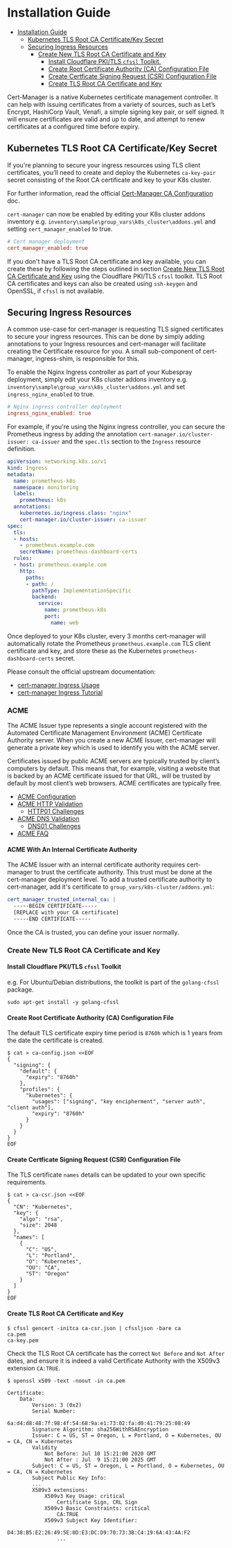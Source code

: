 
# Installation Guide

- [Installation Guide](#installation-guide)
  - [Kubernetes TLS Root CA Certificate/Key Secret](#kubernetes-tls-root-ca-certificatekey-secret)
  - [Securing Ingress Resources](#securing-ingress-resources)
    - [Create New TLS Root CA Certificate and Key](#create-new-tls-root-ca-certificate-and-key)
      - [Install Cloudflare PKI/TLS `cfssl` Toolkit.](#install-cloudflare-pkitls-cfssl-toolkit)
      - [Create Root Certificate Authority (CA) Configuration File](#create-root-certificate-authority-ca-configuration-file)
      - [Create Certficate Signing Request (CSR) Configuration File](#create-certficate-signing-request-csr-configuration-file)
      - [Create TLS Root CA Certificate and Key](#create-tls-root-ca-certificate-and-key)

Cert-Manager is a native Kubernetes certificate management controller. It can help with issuing certificates from a variety of sources, such as Let’s Encrypt, HashiCorp Vault, Venafi, a simple signing key pair, or self signed. It will ensure certificates are valid and up to date, and attempt to renew certificates at a configured time before expiry.

## Kubernetes TLS Root CA Certificate/Key Secret

If you're planning to secure your ingress resources using TLS client certificates, you'll need to create and deploy the Kubernetes `ca-key-pair` secret consisting of the Root CA certificate and key to your K8s cluster.

For further information, read the official [Cert-Manager CA Configuration](https://cert-manager.io/docs/configuration/ca/) doc.

`cert-manager` can now be enabled by editing your K8s cluster addons inventory e.g. `inventory\sample\group_vars\k8s_cluster\addons.yml` and setting `cert_manager_enabled` to true.

```ini
# Cert manager deployment
cert_manager_enabled: true
```

If you don't have a TLS Root CA certificate and key available, you can create these by following the steps outlined in section [Create New TLS Root CA Certificate and Key](#create-new-tls-root-ca-certificate-and-key) using the Cloudflare PKI/TLS `cfssl` toolkit. TLS Root CA certificates and keys can also be created using `ssh-keygen` and OpenSSL, if `cfssl` is not available.

## Securing Ingress Resources

A common use-case for cert-manager is requesting TLS signed certificates to secure your ingress resources. This can be done by simply adding annotations to your Ingress resources and cert-manager will facilitate creating the Certificate resource for you. A small sub-component of cert-manager, ingress-shim, is responsible for this.

To enable the Nginx Ingress controller as part of your Kubespray deployment, simply edit your K8s cluster addons inventory e.g. `inventory\sample\group_vars\k8s_cluster\addons.yml` and set `ingress_nginx_enabled` to true.

```ini
# Nginx ingress controller deployment
ingress_nginx_enabled: true
```

For example, if you're using the Nginx ingress controller, you can secure the Prometheus ingress by adding the annotation `cert-manager.io/cluster-issuer: ca-issuer` and the `spec.tls` section to the `Ingress` resource definition.

```yaml
apiVersion: networking.k8s.io/v1
kind: Ingress
metadata:
  name: prometheus-k8s
  namespace: monitoring
  labels:
    prometheus: k8s
  annotations:
    kubernetes.io/ingress.class: "nginx"
    cert-manager.io/cluster-issuer: ca-issuer
spec:
  tls:
  - hosts:
    - prometheus.example.com
    secretName: prometheus-dashboard-certs
  rules:
  - host: prometheus.example.com
    http:
      paths:
      - path: /
        pathType: ImplementationSpecific
        backend:
          service:
            name: prometheus-k8s
            port:
              name: web
```

Once deployed to your K8s cluster, every 3 months cert-manager will automatically rotate the Prometheus `prometheus.example.com` TLS client certificate and key, and store these as the Kubernetes `prometheus-dashboard-certs` secret.

Please consult the official upstream documentation:

- [cert-manager Ingress Usage](https://cert-manager.io/v1.5-docs/usage/ingress/)
- [cert-manager Ingress Tutorial](https://cert-manager.io/v1.5-docs/tutorials/acme/ingress/#step-3-assign-a-dns-name)

### ACME

The ACME Issuer type represents a single account registered with the Automated Certificate Management Environment (ACME) Certificate Authority server. When you create a new ACME Issuer, cert-manager will generate a private key which is used to identify you with the ACME server.

Certificates issued by public ACME servers are typically trusted by client’s computers by default. This means that, for example, visiting a website that is backed by an ACME certificate issued for that URL, will be trusted by default by most client’s web browsers. ACME certificates are typically free.

- [ACME Configuration](https://cert-manager.io/v1.5-docs/configuration/acme/)
- [ACME HTTP Validation](https://cert-manager.io/v1.5-docs/tutorials/acme/http-validation/)
  - [HTTP01 Challenges](https://cert-manager.io/v1.5-docs/configuration/acme/http01/)
- [ACME DNS Validation](https://cert-manager.io/v1.5-docs/tutorials/acme/dns-validation/)
  - [DNS01 Challenges](https://cert-manager.io/v1.5-docs/configuration/acme/dns01/)
- [ACME FAQ](https://cert-manager.io/v1.5-docs/faq/acme/)

#### ACME With An Internal Certificate Authority

The ACME Issuer with an internal certificate authority requires cert-manager to trust the certificate authority. This trust must be done at the cert-manager deployment level.
To add a trusted certificate authority to cert-manager, add it's certificate to `group_vars/k8s-cluster/addons.yml`:

```yaml
cert_manager_trusted_internal_ca: |
  -----BEGIN CERTIFICATE-----
  [REPLACE with your CA certificate]
  -----END CERTIFICATE-----
```

Once the CA is trusted, you can define your issuer normally.

### Create New TLS Root CA Certificate and Key

#### Install Cloudflare PKI/TLS `cfssl` Toolkit

e.g. For Ubuntu/Debian distributions, the toolkit is part of the `golang-cfssl` package.

```shell
sudo apt-get install -y golang-cfssl
```

#### Create Root Certificate Authority (CA) Configuration File

The default TLS certificate expiry time period is `8760h` which is 1 years from the date the certificate is created.

```shell
$ cat > ca-config.json <<EOF
{
  "signing": {
    "default": {
      "expiry": "8760h"
    },
    "profiles": {
      "kubernetes": {
        "usages": ["signing", "key encipherment", "server auth", "client auth"],
        "expiry": "8760h"
      }
    }
  }
}
EOF
```

#### Create Certficate Signing Request (CSR) Configuration File

The TLS certificate `names` details can be updated to your own specific requirements.

```shell
$ cat > ca-csr.json <<EOF
{
  "CN": "Kubernetes",
  "key": {
    "algo": "rsa",
    "size": 2048
  },
  "names": [
    {
      "C": "US",
      "L": "Portland",
      "O": "Kubernetes",
      "OU": "CA",
      "ST": "Oregon"
    }
  ]
}
EOF
```

#### Create TLS Root CA Certificate and Key

```shell
$ cfssl gencert -initca ca-csr.json | cfssljson -bare ca
ca.pem
ca-key.pem
```

Check the TLS Root CA certificate has the correct `Not Before` and `Not After` dates, and ensure it is indeed a valid Certificate Authority with the X509v3 extension `CA:TRUE`.

```shell
$ openssl x509 -text -noout -in ca.pem

Certificate:
    Data:
        Version: 3 (0x2)
        Serial Number:
            6a:d4:d8:48:7f:98:4f:54:68:9a:e1:73:02:fa:d0:41:79:25:08:49
        Signature Algorithm: sha256WithRSAEncryption
        Issuer: C = US, ST = Oregon, L = Portland, O = Kubernetes, OU = CA, CN = Kubernetes
        Validity
            Not Before: Jul 10 15:21:00 2020 GMT
            Not After : Jul  9 15:21:00 2025 GMT
        Subject: C = US, ST = Oregon, L = Portland, O = Kubernetes, OU = CA, CN = Kubernetes
        Subject Public Key Info:
        ...
        X509v3 extensions:
            X509v3 Key Usage: critical
                Certificate Sign, CRL Sign
            X509v3 Basic Constraints: critical
                CA:TRUE
            X509v3 Subject Key Identifier:
                D4:38:B5:E2:26:49:5E:0D:E3:DC:D9:70:73:3B:C4:19:6A:43:4A:F2
                ...
```
